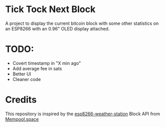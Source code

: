 # Tick Tock Next Block
A project to display the current bitcoin block with some other statistics on an ESP8266 with an 0.96" OLED display attached.

#  TODO:
  - Covert timestamp in "X min ago"
  - Add average fee in sats
  - Better UI
  - Cleaner code

# Credits
This repository is inspired by the [esp8266-weather-station](https://github.com/ThingPulse/esp8266-weather-station)
Block API from [Mempool.space](https://mempool.space/docs/api/rest)